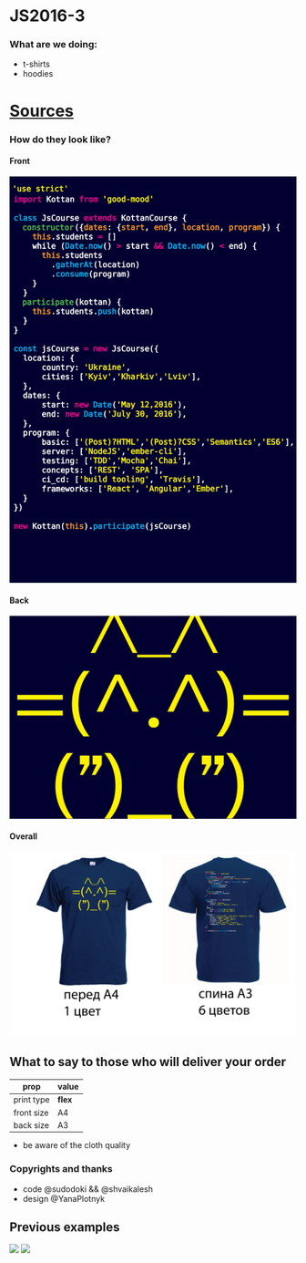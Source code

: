 # JS2016-3

### What are we doing:

- t-shirts
- hoodies

# [Sources](kottan-JS-3-final.ai)


### How do they look like?

#### Front
![](kottan-JS-3-01.jpg)

#### Back
![](kottan-JS-3-02.jpg)

#### Overall
![](kottan-JS-3-03.jpg)


## What to say to those who will deliver your order
| prop | value |
| --- | --- |
|print type| **flex**|
|front size | A4 |
| back size | A3 |
* be aware of the cloth quality 


### Copyrights and thanks
- code @sudodoki && @shvaikalesh
- design @YanaPlotnyk

## Previous examples 
![](https://github.com/Quodnon/artifacts/blob/master/wear_sources/js-course-shirt/v.0.3_cyrilic/js-course-shirt-back_v.0.3.jpg?raw=true)
![](https://raw.githubusercontent.com/Quodnon/artifacts/master/wear_sources/js-course-shirt/v.0.2_John_just_john/js-course-shirt-back-v.0.2.png)
